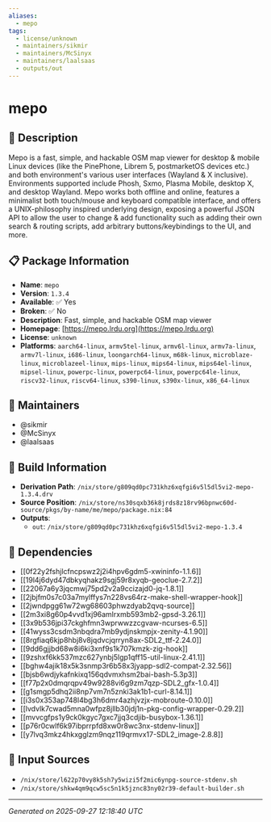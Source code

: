 ```yaml
---
aliases:
  - mepo
tags:
  - license/unknown
  - maintainers/sikmir
  - maintainers/McSinyx
  - maintainers/laalsaas
  - outputs/out
---
```


# mepo

## 📝 Description

Mepo is a fast, simple, and hackable OSM map viewer for desktop & mobile
Linux devices (like the PinePhone, Librem 5, postmarketOS devices etc.)
and both environment's various user interfaces (Wayland & X
inclusive). Environments supported include Phosh, Sxmo, Plasma Mobile,
desktop X, and desktop Wayland. Mepo works both offline and online,
features a minimalist both touch/mouse and keyboard compatible interface,
and offers a UNIX-philosophy inspired underlying design, exposing a
powerful JSON API to allow the user to change & add functionality
such as adding their own search & routing scripts,
add arbitrary buttons/keybindings to the UI, and more.


## 📋 Package Information

- **Name**: `mepo`
- **Version**: `1.3.4`
- **Available**: ✅ Yes
- **Broken**: ✅ No
- **Description**: Fast, simple, and hackable OSM map viewer
- **Homepage**: [https://mepo.lrdu.org](https://mepo.lrdu.org)
- **License**: `unknown`
- **Platforms**: `aarch64-linux`, `armv5tel-linux`, `armv6l-linux`, `armv7a-linux`, `armv7l-linux`, `i686-linux`, `loongarch64-linux`, `m68k-linux`, `microblaze-linux`, `microblazeel-linux`, `mips-linux`, `mips64-linux`, `mips64el-linux`, `mipsel-linux`, `powerpc-linux`, `powerpc64-linux`, `powerpc64le-linux`, `riscv32-linux`, `riscv64-linux`, `s390-linux`, `s390x-linux`, `x86_64-linux`
## 👥 Maintainers

- @sikmir
- @McSinyx
- @laalsaas


## 🔧 Build Information

- **Derivation Path**: `/nix/store/g809qd0pc731khz6xqfgi6v5l5dl5vi2-mepo-1.3.4.drv`
- **Source Position**: `/nix/store/ns30sqxb36k8jrds8z18rv96bpnwc60d-source/pkgs/by-name/me/mepo/package.nix:84`
- **Outputs**:
  - `out`:  `/nix/store/g809qd0pc731khz6xqfgi6v5l5dl5vi2-mepo-1.3.4`

## 🔗 Dependencies

- [[0f22y2fshjlcfncpswz2j2i4hpv6gdm5-xwininfo-1.1.6]]
- [[19l4j6dyd47dbkyqhakz9sgj59r8xyqb-geoclue-2.7.2]]
- [[22067a6y3jqcmwj75pd2v2a9ccizajd0-jq-1.8.1]]
- [[2jbjfm0s7c03a7mylffys7n228vs64rz-make-shell-wrapper-hook]]
- [[2jwndpgg61w72wg68603phwzdyab2qvq-source]]
- [[2m3xi8g60p4vvd1xj96amlrxmb593mb2-gpsd-3.26.1]]
- [[3x9b536jpi37ckghfmn3wprwwzzcgvaw-ncurses-6.5]]
- [[41wyss3csdm3nbqdra7mb9ydjnskmpjx-zenity-4.1.90]]
- [[8rgfiaq6kjp8hbj8v8jqdvcjqrryn8ax-SDL2_ttf-2.24.0]]
- [[9dd6gjjbd68w8i6ki3xnf9s1k707kmzk-zig-hook]]
- [[9zshxf6kk537mzc627ynbj5lgp1qff15-util-linux-2.41.1]]
- [[bghw4ajik18x5k3snmp3r6b58x3jyapp-sdl2-compat-2.32.56]]
- [[bjsb6wdjykafnkixq156qdvmxhsm2bai-bash-5.3p3]]
- [[f77p2x0dmqrqpv49w9288vi6g9zm7qzp-SDL2_gfx-1.0.4]]
- [[g1smgp5dhq2ii8np7vm7n5znki3ak1b1-curl-8.14.1]]
- [[i3s0x353ap748l4bg3h6dmr4azhjvzjx-mobroute-0.10.0]]
- [[lvdvlk7cwad5mna0wfpz8jllb30jdj1n-pkg-config-wrapper-0.29.2]]
- [[mvvcgfps1y9ck0kgyc7gxc7jjq3cdjib-busybox-1.36.1]]
- [[p76r0cwlf6k97ibprrpfd8xw0r8wc3nx-stdenv-linux]]
- [[y7lvq3mkz4hkxgglzm9nqz119qrmvx17-SDL2_image-2.8.8]]

## 📁 Input Sources

- `/nix/store/l622p70vy8k5sh7y5wizi5f2mic6ynpg-source-stdenv.sh`
- `/nix/store/shkw4qm9qcw5sc5n1k5jznc83ny02r39-default-builder.sh`

---
*Generated on 2025-09-27 12:18:40 UTC*
